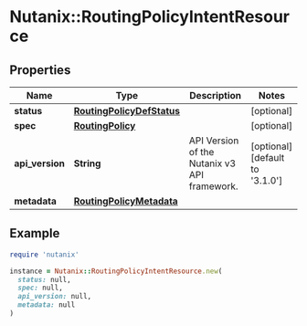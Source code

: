 # Nutanix::RoutingPolicyIntentResource

## Properties

| Name | Type | Description | Notes |
| ---- | ---- | ----------- | ----- |
| **status** | [**RoutingPolicyDefStatus**](RoutingPolicyDefStatus.md) |  | [optional] |
| **spec** | [**RoutingPolicy**](RoutingPolicy.md) |  | [optional] |
| **api_version** | **String** | API Version of the Nutanix v3 API framework. | [optional][default to &#39;3.1.0&#39;] |
| **metadata** | [**RoutingPolicyMetadata**](RoutingPolicyMetadata.md) |  |  |

## Example

```ruby
require 'nutanix'

instance = Nutanix::RoutingPolicyIntentResource.new(
  status: null,
  spec: null,
  api_version: null,
  metadata: null
)
```

